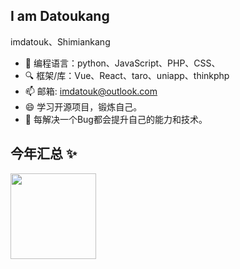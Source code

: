 ## I am Datoukang
imdatouk、Shimiankang

- 🔭 编程语言：python、JavaScript、PHP、CSS、
- 🔍 框架/库：Vue、React、taro、uniapp、thinkphp
- 📫 邮箱: imdatouk@outlook.com
- 😄 学习开源项目，锻炼自己。
- 🌱 每解决一个Bug都会提升自己的能力和技术。

## 今年汇总 ✨

<img height="137px" src="https://github-readme-stats.vercel.app/api?username=Shimiankang&hide_title=true&hide_border=true&show_icons=true&include_all_commits=true&line_height=21&bg_color=0,6078ea,70a1ff,17ead9&theme=graywhite&locale=cn" /><!--<img height="137px" src="https://github-readme-stats.vercel.app/api/top-langs/?username=Shimiankang&hide_title=true&hide_border=true&layout=compact&bg_color=0,42e695,3bb2b8,70a1ff&theme=graywhite&locale=cn" />-->
